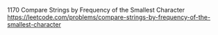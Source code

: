 1170 Compare Strings by Frequency of the Smallest Character https://leetcode.com/problems/compare-strings-by-frequency-of-the-smallest-character